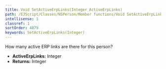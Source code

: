 ```yaml
---
title: Void SetActiveErpLinks(Integer ActiveErpLinks)
path: /EJScript/Classes/NSPerson/Member functions/Void SetActiveErpLinks(Integer p_0)
intellisense: 1
classref: 1
sortOrder: 4879
keywords: SetActiveErpLinks(Integer)
---
```



How many active ERP links are there for this person?



* **ActiveErpLinks:** Integer
* **Returns:** Integer


